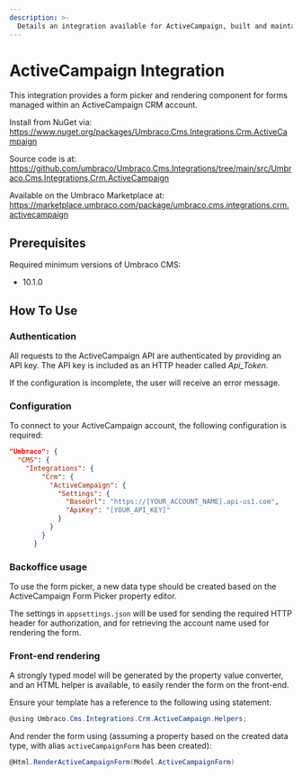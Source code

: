 ```yaml
---
description: >-
  Details an integration available for ActiveCampaign, built and maintained by Umbraco HQ.
---
```


# ActiveCampaign Integration

This integration provides a form picker and rendering component for forms managed within an ActiveCampaign CRM account.

Install from NuGet via:
https://www.nuget.org/packages/Umbraco.Cms.Integrations.Crm.ActiveCampaign

Source code is at:
https://github.com/umbraco/Umbraco.Cms.Integrations/tree/main/src/Umbraco.Cms.Integrations.Crm.ActiveCampaign

Available on the Umbraco Marketplace at:
https://marketplace.umbraco.com/package/umbraco.cms.integrations.crm.activecampaign

## Prerequisites

Required minimum versions of Umbraco CMS:
- 10.1.0

## How To Use

### Authentication

All requests to the ActiveCampaign API are authenticated by providing
an API key. The API key is included as an HTTP header called _Api_Token_.

If the configuration is incomplete, the user will receive an error message.

### Configuration

To connect to your ActiveCampaign account, the following configuration is required:

```json
"Umbraco": {
  "CMS": {
    "Integrations": {
        "Crm": {
          "ActiveCampaign": {
            "Settings": {
              "BaseUrl": "https://[YOUR_ACCOUNT_NAME].api-us1.com",
              "ApiKey": "[YOUR_API_KEY]"
            }
          }
        }
      }
```

### Backoffice usage

To use the form picker, a new data type should be created based on the ActiveCampaign Form Picker property editor.

The settings in `appsettings.json` will be used for sending the required HTTP header for authorization, and for retrieving the account name used for rendering the form.

### Front-end rendering

A strongly typed model will be generated by the property value converter, and an HTML helper is available, to easily render the form on the front-end.

Ensure your template has a reference to the following using statement:

```csharp
@using Umbraco.Cms.Integrations.Crm.ActiveCampaign.Helpers;
```

And render the form using (assuming a property based on the created data type, with alias `activeCampaignForm` has been created):

```csharp
@Html.RenderActiveCampaignForm(Model.ActiveCampaignForm)
```
